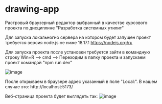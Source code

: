 # drawing-app
Растровый браузерный редактор выбранный в качестве курсового проекта по дисциплине "Разработка системных утилит"

Для запуска локальногно сервера на котором будет запущен проект требуется версия node.js не ниже 18.17.1
https://nodejs.org/ru

Для запуска проекта после установки требуется зайти в командную строку 
Win+R --> cmd --> Переходим в папку проекта и запускаем проект командой "npm run dev"

![image](https://github.com/Pepegasus1234/drawing-app/assets/104087923/c2e4aae6-4948-483e-a5df-bb80658e30d5)

После открываем в браузере адрес указанный в поле "Local:". В нашем случае это: http://localhost:5173/

Веб-страница проекта будет выглядеть так:
![image](https://github.com/Pepegasus1234/drawing-app/assets/104087923/5d7bb9ea-c612-48b7-9719-a28d3dafb4da)
